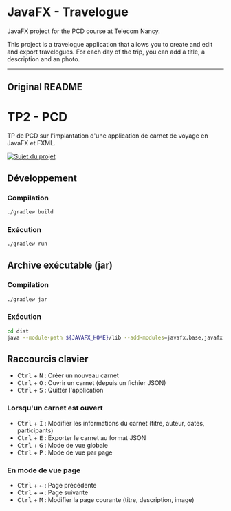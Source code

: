 # JavaFX - Travelogue

JavaFX project for the PCD course at Telecom Nancy.

This project is a travelogue application that allows you to create and edit and export travelogues.
For each day of the trip, you can add a title, a description and an photo.

---

## Original README

# TP2 - PCD

TP de PCD sur l'implantation d'une application de carnet de voyage en JavaFX et FXML.

[![Sujet du projet](https://img.shields.io/badge/Sujet%20du%20projet-red)](https://github.com/teanup/JavaFX-Travelogue/-/blob/master/Carnet_de_voyage_2023-2024.pdf)

## Développement

### Compilation

```bash
./gradlew build
```

### Exécution

```bash
./gradlew run
```

## Archive exécutable (jar)

### Compilation

```bash
./gradlew jar
```

### Exécution

```bash
cd dist
java --module-path ${JAVAFX_HOME}/lib --add-modules=javafx.base,javafx.controls,javafx.fxml -jar carnet.jar
```

## Raccourcis clavier

* <kbd>Ctrl</kbd> + <kbd>N</kbd> : Créer un nouveau carnet
* <kbd>Ctrl</kbd> + <kbd>O</kbd> : Ouvrir un carnet (depuis un fichier JSON)
* <kbd>Ctrl</kbd> + <kbd>S</kbd> : Quitter l'application

### Lorsqu'un carnet est ouvert

* <kbd>Ctrl</kbd> + <kbd>I</kbd> : Modifier les informations du carnet (titre, auteur, dates, participants)
* <kbd>Ctrl</kbd> + <kbd>E</kbd> : Exporter le carnet au format JSON
* <kbd>Ctrl</kbd> + <kbd>G</kbd> : Mode de vue globale
* <kbd>Ctrl</kbd> + <kbd>P</kbd> : Mode de vue par page

### En mode de vue page

* <kbd>Ctrl</kbd> + <kbd>←</kbd> : Page précédente
* <kbd>Ctrl</kbd> + <kbd>→</kbd> : Page suivante
* <kbd>Ctrl</kbd> + <kbd>M</kbd> : Modifier la page courante (titre, description, image)
